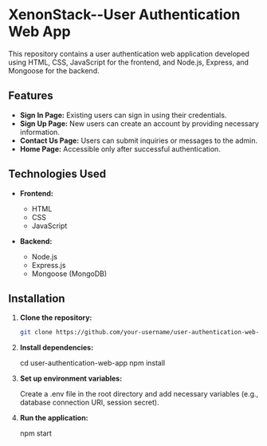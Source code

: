 # XenonStack--User Authentication Web App

This repository contains a user authentication web application developed using HTML, CSS, JavaScript for the frontend, and Node.js, Express, and Mongoose for the backend.

## Features

- **Sign In Page:** Existing users can sign in using their credentials.
- **Sign Up Page:** New users can create an account by providing necessary information.
- **Contact Us Page:** Users can submit inquiries or messages to the admin.
- **Home Page:** Accessible only after successful authentication.

## Technologies Used

- **Frontend:**
  - HTML
  - CSS
  - JavaScript

- **Backend:**
  - Node.js
  - Express.js
  - Mongoose (MongoDB)

## Installation

1. **Clone the repository:**

   ```bash
   git clone https://github.com/your-username/user-authentication-web-app.git
   
2. **Install dependencies:**

   cd user-authentication-web-app
   npm install
   
3. **Set up environment variables:**

    Create a .env file in the root directory and add necessary variables (e.g., database connection URI, session secret).

4. **Run the application:**
   
    npm start
